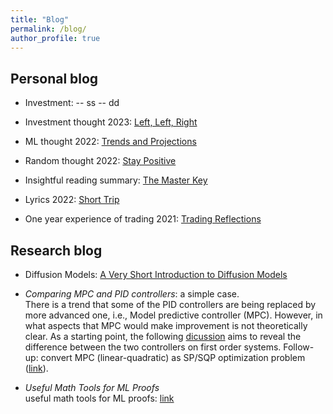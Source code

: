 ```yaml
---
title: "Blog"
permalink: /blog/
author_profile: true
---
```


Personal blog
---------------
* Investment:
  -- ss
  -- dd

* Investment thought 2023: [Left, Left, Right](https://milanlx.github.io/files/blogs/trading_2023_thoughts.pdf)
* ML thought 2022: [Trends and Projections](https://milanlx.github.io/files/blogs/ML_thoughts_2022.pdf)
* Random thought 2022: [Stay Positive](https://milanlx.github.io/files/trading_2022_thoughts.pdf)
* Insightful reading summary: [The Master Key](https://milanlx.github.io/files/blogs/the_master_key.pdf)
* Lyrics 2022: [Short Trip](https://milanlx.github.io/files/short_trip.pdf)
* One year experience of trading 2021: [Trading Reflections](https://milanlx.github.io/files/trading_reflection.pdf)


Research blog
---------------

* Diffusion Models: [A Very Short Introduction to Diffusion Models](https://milanlx.github.io/files/blogs/diffusion.pdf)

* *Comparing MPC and PID controllers*: a simple case. \
There is a trend that some of the PID controllers are being replaced by more advanced one, i.e., Model predictive controller (MPC). However, in what aspects that MPC would make improvement is not theoretically clear. As a starting point, the following [dicussion](https://milanlx.github.io/files/LQR_PID.pdf) aims to reveal the difference between the two controllers on first order systems.  Follow-up: convert MPC (linear-quadratic) as SP/SQP optimization problem ([link](https://milanlx.github.io/files/mpc_to_qp_sqp.pdf)). 

* *Useful Math Tools for ML Proofs* \
useful math tools for ML proofs: [link](https://milanlx.github.io/files/math_tools.pdf)
